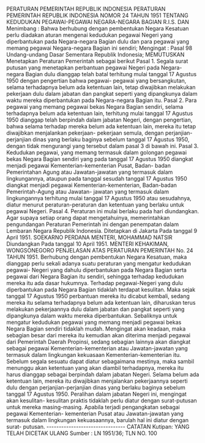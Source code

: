  PERATURAN PEMERINTAH REPUBLIK INDONESIA PERATURAN PEMERINTAH REPUBLIK INDONESIA NOMOR 24 TAHUN 1951 TENTANG KEDUDUKAN PEGAWAI-PEGAWAI NEGARA-NEGARA BAGIAN R.I.S. DAN
Menimbang :
 Bahwa berhubung dengan pembentukan Negara Kesatuan perlu diadakan aturan mengenai kedudukan pegawai Negeri yang diperbantukan pada Negara-negara Bagian dulu dan para pegawai yang memang pegawai Negara-negara Bagian ini sendiri;
Mengingat :
 Pasal 98 Undang-undang Dasar Sementara Republik Indonesia; MEMUTUSKAN Menetapkan Peraturan Pemerintah sebagai berikut Pasal 1. Segala surat putusan yang menetapkan perbantuan pegawai Negeri pada Negara-negara Bagian dulu dianggap telah batal terhitung mulai tanggal 17 Agustus 1950 dengan pengertian bahwa pegawai- pegawai yang bersangkutan, selama terhadapnya belum ada ketentuan lain, tetap diwajibkan melakukan pekerjaan dulu dalam jabatan dan pangkat seperti yang dipangkunya dalam waktu mereka diperbantukan pada Negara-negara Bagian itu. Pasal 2. Para pegawai yang memang pegawai bekas Negara Bagian sendiri, selama terhadapnya belum ada ketentuan lain, terhitung mulai tanggal 17 Agustus 1950 dianggap telah berpindah dalam jabatan Negeri, dengan pengertian, bahwa selama terhadap mereka belum ada ketentuan lain, mereka itu tetap diwajibkan menjalankan pekerjaan- pekerjaan semula, dengan perjanjian-perjanjian dinas yang berlaku baginya sebelum tanggal 17 Agustus 1950, dengan tidak mengurangi yang tersebut dalam pasal 3 di bawah ini. Pasal 3. Kedudukan pegawai, yang memang termasuk dalam golongan pegawai bekas Negara Bagian sendiri yang pada tanggal 17 Agustus 1950 diangkat menjadi pegawai Kementerian-kementerian Pusat, Badan- badan Pemerintahan Agung atau Jawatan-jawatan yang termasuk dalam lingkungannya, ataupun pada tanggal sesudah tanggal 17 Agustus 1950 diangkat menjadi pegawai Kementerian-kementerian, Badan-badan Pemerintah-Agung atau Jawatan- jawatan yang termasuk dalam lingkungannya terhitung mulai tanggal 17 Agustus 1950 atau sesudahnya, diatur menurut peraturan-peraturan dan ketentuan yang berlaku untuk pegawai Negeri. Pasal 4. Peraturan ini mulai berlaku pada hari diundangkan. Agar supaya setiap orang dapat mengetahuinya, memerintahkan pengundangan Peraturan Pemerintah ini dengan penempatan dalam Lembaran Negara Republik Indonesia. Ditetapkan di Jakarta Pada tanggal 9 April 1951. SOEKARNO PERDANA MENTERI, MOHAMMAD NATSIR Diundangkan Pada tanggal 10 April 1951. MENTERI KEHAKIMAN, WONGSONEGORO PENJELASAN ATAS PERATURAN PEMERINTAH No. 24 TAHUN 1951. Berhubung dengan pembentukan Negara Kesatuan, maka dianggap perlu sekali adanya suatu peraturan yang mengatur kedudukan pegawai- Negeri yang dahulu diperbantukan pada Negara Bagian serta pegawai dari Negara Bagian itu sendiri, sehingga terhadap kedudukan mereka itu ada dasar hukumnya. Terhadap pegawai-Negeri yang dulu diperbantukan pada Negara Bagian tidaklah terdapat kesulitan. Maka sejak tanggal 17 Agustus 1950 perbantuan mereka itu dicabut kembali, sedang mereka itu selama terhadapnya belum ada ketentuan lain, diharuskan terus melakukan pekerjaannya dulu dalam jabatan dan pangkat seperti yang dipangkunya dalam waktu mereka diperbantukan. Sebaliknya untuk mengatur kedudukan pegawai yang memang menjadi pegawai bekas Negara Bagian sendiri tidaklah mudah. Mengingat akan keadaan, maka sebagian besar dari mereka itu kemudian akan diterima menjadi pegawai dari Pemerintah Daerah Propinsi, sedang sebagian lainnya akan diangkat sebagai pegawai Kementerian-kementerian atau Jawatan-jawatan yang termasuk dalam lingkungan kekuasaan Kementerian-kementerian itu. Sebelum segala sesuatu dapat diatur sebagaimana mestinya, maka sambil menunggu akan ketentuan yang akan diambil terhadapnya, mereka itu harus dianggap sebagai berpindah dalam jabatan Negeri. Selama belum ada ketentuan lain, mereka itu diwajibkan menjalankan pekerjaannya seperti dulu dengan perjanjian-perjanjian dinas yang berlaku baginya sebelum tanggal 17 Agustus 1950. Peralihan dalam jabatan Negeri ini, mengingat akan kesulitan- kesulitan praktis tidaklah perlu diatur dengan surat-putusan untuk mereka masing-masing. Apabila terjadi pengangkatan sebagai pegawai Kementerian- kementerian Pusat atau Jawatan-jawatan yang termasuk dalam lingkungan kekuasaannya, barulah hal ini diatur dengan surat- putusan. -------------------------------- CATATAN Kutipan: YANG TELAH DICETAK ULANG Sumber : LN 1951/36; TLN NO. 100